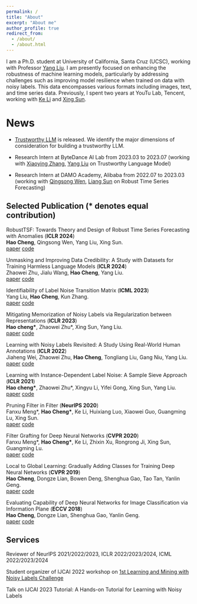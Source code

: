 ```yaml
---
permalink: /
title: "About"
excerpt: "About me"
author_profile: true
redirect_from: 
  - /about/
  - /about.html
---
```


I am a Ph.D. student at University of California, Santa Cruz (UCSC), working with
Professor [Yang Liu](http://www.yliuu.com). I am presently focused on enhancing the robustness of machine learning models, particularly by addressing challenges such as improving model resilience when trained on data with noisy labels. This data encompasses various formats including images, text, and time series data. Previously, I spent two years at YouTu Lab, Tencent, working with [Ke Li](https://scholar.google.com/citations?user=mfWsFM0AAAAJ&hl=en) and [Xing Sun](https://www.sunxing.org).



News
======
- [Trustworthy LLM](https://arxiv.org/abs/2308.05374) is released. We identify the major dimensions of consideration for building a trustworthy LLM.
  
- Research Intern at ByteDance AI Lab from 2023.03 to 2023.07 (working with [Xiaoying Zhang](https://scholar.google.com/citations?user=lwKg4C4AAAAJ&hl=en), [Yang Liu](http://www.yliuu.com) on Trustworthy Language Model)
  
- Research Intern at DAMO Academy, Alibaba from 2022.07 to 2023.03 (working with [Qingsong Wen](https://sites.google.com/site/qingsongwen8/), [Liang Sun](https://scholar.google.com/citations?user=8JbrsgUAAAAJ&hl=en) on Robust Time Series Forecasting)

## Selected Publication (* denotes equal contribution)

RobustTSF: Towards Theory and Design of Robust Time Series Forecasting with Anomalies (**ICLR 2024**)  
**Hao Cheng**, Qingsong Wen, Yang Liu, Xing Sun.  
[paper](https://arxiv.org/abs/2402.02032) [code](https://github.com/haochenglouis/RobustTSF) 

Unmasking and Improving Data Credibility: A Study with Datasets for Training Harmless Language Models (**ICLR 2024**)  
Zhaowei Zhu, Jialu Wang, **Hao Cheng**, Yang Liu.  
[paper](https://arxiv.org/pdf/2311.11202.pdf) [code](https://github.com/Docta-ai/docta) 

Identifiability of Label Noise Transition Matrix (**ICML 2023**)  
Yang Liu, **Hao Cheng**, Kun Zhang.  
[paper](https://arxiv.org/abs/2202.02016) [code](https://github.com/UCSC-REAL/Identifiability) 

Mitigating Memorization of Noisy Labels via Regularization between Representations (**ICLR 2023**)  
**Hao cheng\***, Zhaowei Zhu\*, Xing Sun, Yang Liu.  
[paper](https://arxiv.org/pdf/2010.02347.pdf) [code](https://github.com/UCSC-REAL/SelfSup_NoisyLabel)

Learning with Noisy Labels Revisited: A Study Using Real-World Human Annotations (**ICLR 2022**)  
Jiaheng Wei, Zhaowei Zhu, **Hao Cheng**, Tongliang Liu, Gang Niu, Yang Liu.  
[paper](https://arxiv.org/pdf/2110.12088.pdf) [code](http://noisylabels.com)

Learning with Instance-Dependent Label Noise: A Sample Sieve Approach (**ICLR 2021**)  
**Hao cheng\***, Zhaowei Zhu\*, Xingyu Li, Yifei Gong, Xing Sun, Yang Liu.  
[paper](https://arxiv.org/abs/2110.09022) [code](https://github.com/haochenglouis/cores)

Pruning Filter in Filter (**NeurlPS 2020**)  
Fanxu Meng\*, **Hao Cheng\***, Ke Li, Huixiang Luo, Xiaowei Guo, Guangming Lu, Xing Sun.  
[paper](https://arxiv.org/pdf/2009.14410.pdf) [code](https://github.com/fxmeng/Pruning-Filter-in-Filter)

Filter Grafting for Deep Neural Networks (**CVPR 2020**)  
Fanxu Meng\*, **Hao Cheng\***, Ke Li, Zhixin Xu, Rongrong Ji, Xing Sun, Guangming Lu.  
[paper](https://openaccess.thecvf.com/content_CVPR_2020/papers/Meng_Filter_Grafting_for_Deep_Neural_Networks_CVPR_2020_paper.pdf) [code](https://github.com/fxmeng/filter-grafting)

Local to Global Learning: Gradually Adding Classes for Training Deep Neural Networks (**CVPR 2019**)  
**Hao Cheng**, Dongze Lian, Bowen Deng, Shenghua Gao, Tao Tan, Yanlin Geng.  
[paper](https://openaccess.thecvf.com/content_CVPR_2019/papers/Cheng_Local_to_Global_Learning_Gradually_Adding_Classes_for_Training_Deep_CVPR_2019_paper.pdf) [code](https://github.com/piratehao/Local-to-Global-Learning-for-DNNs)

Evaluating Capability of Deep Neural Networks for Image Classification via Information Plane (**ECCV 2018**)  
**Hao Cheng**, Dongze Lian, Shenghua Gao, Yanlin Geng.  
[paper](https://openaccess.thecvf.com/content_ECCV_2018/papers/Hao_Cheng_Evaluating_Capability_of_ECCV_2018_paper.pdf) [code](https://github.com/haochenglouis/ib_cnn)


## Services

Reviewer of NeurlPS 2021/2022/2023, ICLR 2022/2023/2024, ICML 2022/2023/2024

Student organizer of IJCAI 2022 workshop on [1st Learning and Mining with Noisy Labels Challenge](http://ucsc-real.soe.ucsc.edu:1995/Competition.html)

Talk on IJCAI 2023 Tutorial: A Hands-on Tutorial for Learning with Noisy Labels















